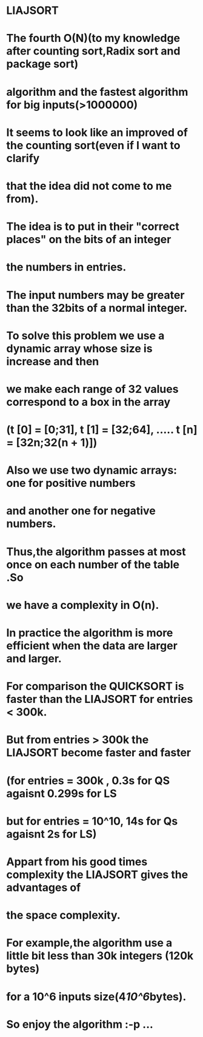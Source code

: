 # LIAJSORT
#
# The fourth O(N)(to my knowledge after counting sort,Radix sort and package sort)
# algorithm and the fastest algorithm for big inputs(>1000000)
#
# It seems to look like an improved of the counting sort(even if I want to clarify 
# that the idea did not come to me from).
#
# The idea is to put in their "correct places" on the bits of an integer 
# the numbers in entries.
#
# The input numbers may be greater than the 32bits of a normal integer.
# To solve this problem we use a dynamic array whose size is increase and then
# we make each range of 32 values correspond to a box in the array 
# (t [0] = [0;31], t [1] = [32;64], ..... t [n] = [32n;32(n + 1)])
#
# Also we use two dynamic arrays: one for positive numbers 
# and another one for negative numbers.
#
# Thus,the algorithm passes at most once on each number of the table .So
# we have a complexity in O(n).
#
# In practice the algorithm is more efficient when the data are larger and larger.
# 
# For comparison the QUICKSORT is faster than the LIAJSORT for entries < 300k. 
# But from entries > 300k the LIAJSORT become faster and faster 
# (for entries = 300k , 0.3s for QS agaisnt 0.299s for LS
# but for entries = 10^10, 14s for Qs agaisnt 2s for LS)
#
# Appart from his good times complexity the LIAJSORT gives the advantages of
# the space complexity.
#
# For example,the algorithm use a little bit less than 30k integers (120k bytes)
# for a 10^6 inputs size(4*10^6*bytes).
#
# So enjoy the algorithm :-p ...





